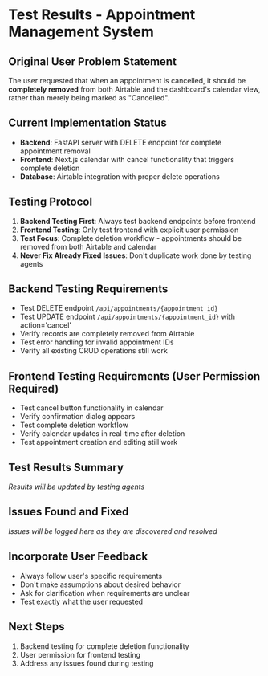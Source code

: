 # Test Results - Appointment Management System

## Original User Problem Statement
The user requested that when an appointment is cancelled, it should be **completely removed** from both Airtable and the dashboard's calendar view, rather than merely being marked as "Cancelled".

## Current Implementation Status
- **Backend**: FastAPI server with DELETE endpoint for complete appointment removal
- **Frontend**: Next.js calendar with cancel functionality that triggers complete deletion
- **Database**: Airtable integration with proper delete operations

## Testing Protocol
1. **Backend Testing First**: Always test backend endpoints before frontend
2. **Frontend Testing**: Only test frontend with explicit user permission
3. **Test Focus**: Complete deletion workflow - appointments should be removed from both Airtable and calendar
4. **Never Fix Already Fixed Issues**: Don't duplicate work done by testing agents

## Backend Testing Requirements
- Test DELETE endpoint `/api/appointments/{appointment_id}`
- Test UPDATE endpoint `/api/appointments/{appointment_id}` with action='cancel'
- Verify records are completely removed from Airtable
- Test error handling for invalid appointment IDs
- Verify all existing CRUD operations still work

## Frontend Testing Requirements (User Permission Required)
- Test cancel button functionality in calendar
- Verify confirmation dialog appears
- Test complete deletion workflow
- Verify calendar updates in real-time after deletion
- Test appointment creation and editing still work

## Test Results Summary
*Results will be updated by testing agents*

## Issues Found and Fixed
*Issues will be logged here as they are discovered and resolved*

## Incorporate User Feedback
- Always follow user's specific requirements
- Don't make assumptions about desired behavior
- Ask for clarification when requirements are unclear
- Test exactly what the user requested

## Next Steps
1. Backend testing for complete deletion functionality
2. User permission for frontend testing
3. Address any issues found during testing